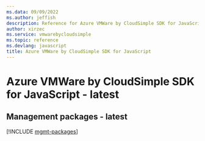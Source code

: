 ```yaml
---
ms.data: 09/09/2022
ms.author: jeffish
description: Reference for Azure VMWare by CloudSimple SDK for JavaScript
author: xirzec
ms.service: vmwarebycloudsimple
ms.topic: reference
ms.devlang: javascript
title: Azure VMWare by CloudSimple SDK for JavaScript
---
```

# Azure VMWare by CloudSimple SDK for JavaScript - latest

## Management packages - latest
[!INCLUDE [mgmt-packages](vmware-by-cloudsimple-mgmt-index.md)]